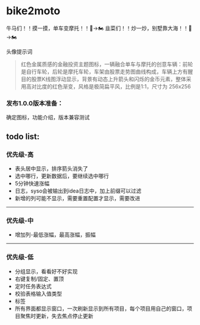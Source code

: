 # bike2moto

牛马们！！摸一摸，单车变摩托！！🚴→🏍️
韭菜们！！炒一炒，别墅靠大海！！🚴→🏍️


头像提示词

> 红色金属质感的金融投资主题图标，一辆融合单车与摩托的创意车辆：前轮是自行车轮，后轮是摩托车轮，车架由股票走势图曲线构成，车辆上方有醒目的股票K线图浮动显示，背景有动态上升箭头和闪烁的金币元素，整体采用高对比度的红色渐变，风格是极简扁平风，比例是1:1，尺寸为 256x256


### 发布1.0.0版本准备：
确定图标，功能介绍，版本兼容测试

## todo list:

### 优先级-高

- 表头居中显示，排序箭头消失了
- 选中哪行，更新数据后，要继续选中哪行
- 5分钟快速涨幅
- 日志，syso会被输出到idea日志中，加上前缀可以过滤
- 新增的列可能不显示，需要重置配置才显示，需要改进
---
### 优先级-中

- 增加列-最低涨幅，最高涨幅，振幅


---
### 优先级-低

- 分组显示，看看好不好实现
- 右键复制/固定、置顶
- 定时任务表达式
- 校验表格输入值类型
- 标签
- 所有界面都显示窗口，一次刷新显示到所有项目，每个项目用自己的窗口，项目聚焦时更新，失去焦点停止更新